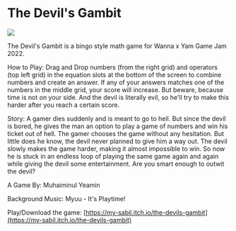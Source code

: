 # The Devil's Gambit

![](https://i.ibb.co/Cvm4jVt/header-banner.png)

The Devil's Gambit is a bingo style math game for Wanna x Yam Game Jam 2022.

How to Play: Drag and Drop numbers (from the right grid) and operators (top left grid) in the equation slots at the bottom of the screen to combine numbers and create an answer. If any of your answers matches one of the numbers in the middle grid, your score will increase. But beware, because time is not on your side. And the devil is literally evil, so he'll try to make this harder after you reach a certain score.

Story:  A gamer dies suddenly and is meant to go to hell. But since the devil is bored, he gives the man an option to play a game of numbers and win his ticket out of hell. The gamer chooses the game without any hesitation. But little does he know, the devil never planned to give him a way out. The devil slowly makes the game harder, making it almost impossible to win. So now he is stuck in an endless loop of  playing the same game again and again while giving the devil some entertainment. Are you smart enough to outwit the devil?

A Game By: Muhaiminul Yeamin

Background Music: Myuu - It's Playtime!

Play/Download the game: [https://my-sabil.itch.io/the-devils-gambit](https://my-sabil.itch.io/the-devils-gambit)
